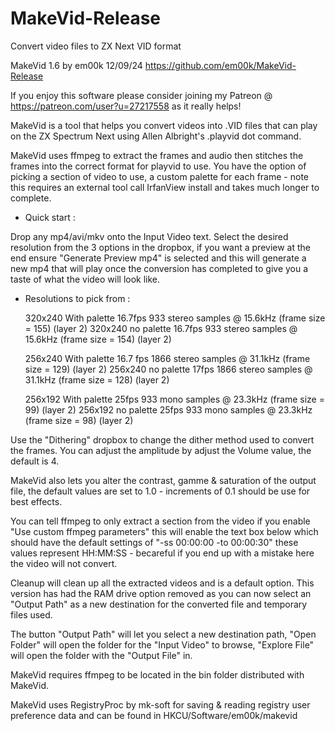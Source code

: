 # MakeVid-Release
 Convert video files to ZX Next VID format

MakeVid 1.6 by em00k 12/09/24
https://github.com/em00k/MakeVid-Release

If you enjoy this software please consider joining my Patreon @ 
https://patreon.com/user?u=27217558 as it really helps!


MakeVid is a tool that helps you convert videos into .VID files that can play
on the ZX Spectrum Next using Allen Albright's .playvid dot command. 

MakeVid uses ffmpeg to extract the frames and audio then stitches the frames 
into the correct format for playvid to use. You have the option of picking
a section of video to use, a custom palette for each frame - note this requires 
an external tool call IrfanView install and takes much longer to complete. 

- Quick start :

Drop any mp4/avi/mkv onto the Input Video text. Select the desired resolution from
the 3 options in the dropbox, if you want a preview at the end ensure "Generate
Preview mp4" is selected and this will generate a new mp4 that will play once the
conversion has completed to give you a taste of what the video will look like.

- Resolutions to pick from : 

    320x240 With palette 16.7fps 933 stereo samples @ 15.6kHz (frame size = 155) (layer 2)
    320x240 no palette 16.7fps 933 stereo samples @ 15.6kHz (frame size = 154) (layer 2)

    256x240 With palette 16.7 fps 1866 stereo samples @ 31.1kHz (frame size = 129) (layer 2)
    256x240 no palette 17fps 1866 stereo samples @ 31.1kHz (frame size = 128) (layer 2)

    256x192 With palette 25fps 933 mono samples @ 23.3kHz (frame size = 99) (layer 2)
    256x192 no palette 25fps 933 mono samples @ 23.3kHz (frame size = 98) (layer 2)

Use the "Dithering" dropbox to change the dither method used to convert the frames. You
can adjust the amplitude by adjust the Volume value, the default is 4.

MakeVid also lets you alter the contrast, gamme & saturation of the output file, the
default values are set to 1.0 - increments of 0.1 should be use for best effects. 

You can tell ffmpeg to only extract a section from the video if you enable "Use custom
ffmpeg parameters" this will enable the text box below which should have the default 
settings of "-ss 00:00:00 -to 00:00:30" these values represent HH:MM:SS - becareful if
you end up with a mistake here the video will not convert. 

Cleanup will clean up all the extracted videos and is a default option. This version 
has had the RAM drive option removed as you can now select an "Output Path" as a new
destination for the converted file and temporary files used. 

The button "Output Path" will let you select a new destination path, "Open Folder" will 
open the folder for the "Input Video" to browse, "Explore File" will open the folder
with the "Output File" in. 

MakeVid requires ffmpeg to be located in the bin folder distributed with MakeVid. 

MakeVid uses RegistryProc by mk-soft for saving & reading registry user preference data
and can be found in HKCU/Software/em00k/makevid

